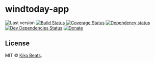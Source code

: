 # windtoday-app

![Last version](https://img.shields.io/github/tag/windtoday/windtoday-app.svg?style=flat-square)
[![Build Status](http://img.shields.io/travis/windtoday/windtoday-app/master.svg?style=flat-square)](https://travis-ci.org/windtoday/windtoday-app)
[![Coverage Status](https://img.shields.io/coveralls/windtoday/windtoday-app.svg?style=flat-square)](https://coveralls.io/github/windtoday/windtoday-app)
[![Dependency status](http://img.shields.io/david/windtoday/windtoday-app.svg?style=flat-square)](https://david-dm.org/windtoday/windtoday-app)
[![Dev Dependencies Status](http://img.shields.io/david/dev/windtoday/windtoday-app.svg?style=flat-square)](https://david-dm.org/windtoday/windtoday-app#info=devDependencies)
[![Donate](https://img.shields.io/badge/donate-paypal-blue.svg?style=flat-square)](https://paypal.me/kikobeats)

## License

MIT © [Kiko Beats](https://github.com/kikobeats).

